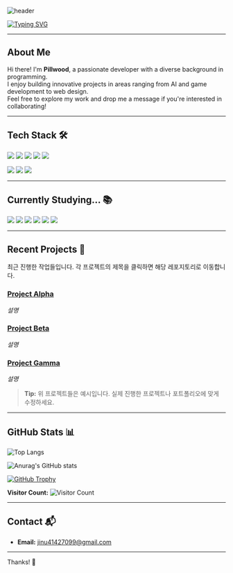 <!-- Header -->
![header](https://capsule-render.vercel.app/api?type=waving&color=gradient&customColorList=14&height=120&section=header&text=Pillwood's%20GitHub&fontSize=50&fontAlign=70&fontAlignY=30&animation=fadeIn&fontColor=ffffff&stroke=b1bfb1&strokeWidth=2)

[![Typing SVG](https://readme-typing-svg.demolab.com/?lines=Hello!;Welcome%20to%20PILLWOOD's%20GitHub&size=15&color=004400&center=true)](https://git.io/typing-svg)

---

## About Me

Hi there! I'm **Pillwood**, a passionate developer with a diverse background in programming.  
I enjoy building innovative projects in areas ranging from AI and game development to web design.  
Feel free to explore my work and drop me a message if you're interested in collaborating!

---

## Tech Stack 🛠

<img src="https://img.shields.io/badge/python-3776AB?style=flat-square&logo=python&logoColor=white"/>  <img src="https://img.shields.io/badge/pytorch-EE4C2C?style=flat-square&logo=pytorch&logoColor=white"/>  <img src="https://img.shields.io/badge/r-276DC3?style=flat-square&logo=r&logoColor=white"/>  <img src="https://img.shields.io/badge/c-A8B9CC?style=flat-square&logo=c&logoColor=white"/>  <img src="https://img.shields.io/badge/cplusplus-00599C?style=flat-square&logo=cplusplus&logoColor=white"/>

<img src="https://img.shields.io/badge/css-663399?style=flat-square&logo=css&logoColor=white"/>  <img src="https://img.shields.io/badge/html5-E34F26?style=flat-square&logo=html5&logoColor=white"/>  <img src="https://img.shields.io/badge/unity-FFFFFF?style=flat-square&logo=unity&logoColor=black"/>

---

## Currently Studying... 📚

<img src="https://img.shields.io/badge/unrealengine-0E1128?style=flat-square&logo=unrealengine&logoColor=black"/>  <img src="https://img.shields.io/badge/react-61DAFB?style=flat-square&logo=react&logoColor=white"/>  <img src="https://img.shields.io/badge/javascript-F7DF1E?style=flat-square&logo=javascript&logoColor=white"/>  <img src="https://img.shields.io/badge/flask-000000?style=flat-square&logo=flask&logoColor=white"/>  <img src="https://img.shields.io/badge/tensorflow-FF6F00?style=flat-square&logo=tensorflow&logoColor=white"/>  <img src="https://img.shields.io/badge/blender-E87D0D?style=flat-square&logo=blender&logoColor=white"/>

---

## Recent Projects 🚀

최근 진행한 작업들입니다. 각 프로젝트의 제목을 클릭하면 해당 레포지토리로 이동합니다.

### [Project Alpha](https://github.com/pillwood/ProjectAlpha)
*설명*

### [Project Beta](https://github.com/pillwood/ProjectBeta)
*설명*

### [Project Gamma](https://github.com/pillwood/ProjectGamma)
*설명*

> **Tip:** 위 프로젝트들은 예시입니다. 실제 진행한 프로젝트나 포트폴리오에 맞게 수정하세요.

---

## GitHub Stats 📊

![Top Langs](https://github-readme-stats.vercel.app/api/top-langs/?username=pillwood&layout=compact&show_icons=true&theme=transparent&bg_color=10001500&title_color=8060af&text_color=bfa0c7)

![Anurag's GitHub stats](https://readme-github-stats.vercel.app/api?username=pillwood&show_icons=true&theme=radical)

[![GitHub Trophy](https://github-profile-trophy.vercel.app/?username=pillwood&theme=radical)](https://github.com/ryo-ma/github-profile-trophy)

**Visitor Count:** ![Visitor Count](https://profile-counter.glitch.me/pillwood/count.svg)

---

## Contact 📬

- **Email:** [jinu41427099@gmail.com](mailto:jinu41427099@gmail.com)

---

Thanks! 🙏
